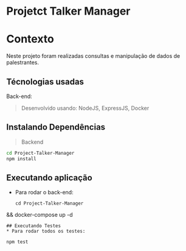# Projetct Talker Manager
# Contexto
Neste projeto foram realizadas consultas e manipulação de dados de palestrantes.
## Técnologias usadas
Back-end:
> Desenvolvido usando: NodeJS, ExpressJS, Docker
## Instalando Dependências
> Backend
```bash
cd Project-Talker-Manager
npm install
``` 
## Executando aplicação
* Para rodar o back-end:
  ```
  cd Project-Talker-Manager
 && docker-compose up -d
  ```
## Executando Testes
* Para rodar todos os testes:
  ```
    npm test
  ```
